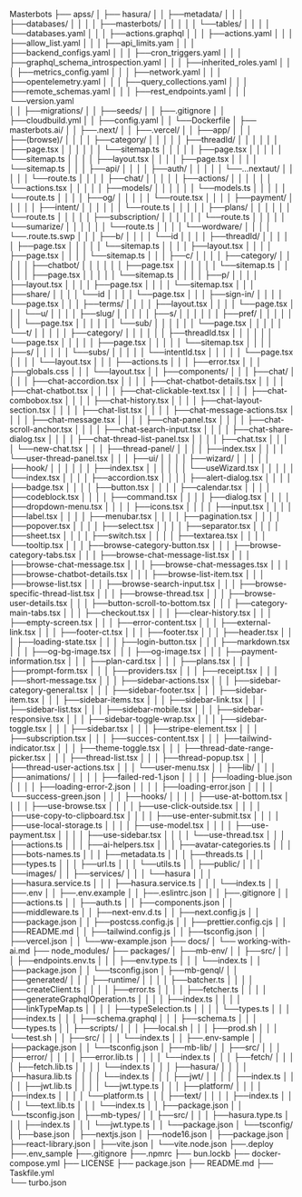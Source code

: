 Masterbots
├── apss/
│   ├── hasura/
│   │   ├──metadata/
│   │   │   ├──databases/
│   │   │   │  ├──masterbots/
│   │   │   │  │   └──tables/
│   │   │   │  └──databases.yaml
│   │   │   ├──actions.graphql
│   │   │   ├──actions.yaml
│   │   │   ├──allow_list.yaml
│   │   │   ├──api_limits.yam
│   │   │   ├──backend_configs.yaml
│   │   │   ├──cron_triggers.yaml
│   │   │   ├──graphql_schema_introspection.yaml
│   │   │   ├──inherited_roles.yaml
│   │   │   ├──metrics_config.yaml
│   │   │   ├──network.yaml
│   │   │   ├──opentelemetry.yaml
│   │   │   ├──query_collections.yaml
│   │   │   ├──remote_schemas.yaml
│   │   │   ├──rest_endpoints.yaml
│   │   │   └──version.yaml   
│   │   ├──migrations/
│   │   ├──seeds/
│   │   ├──.gitignore
│   │   ├──cloudbuild.yml
│   │   ├──config.yaml
│   │   └──Dockerfile
│   ├── masterbots.ai/
│   │   ├──.next/
│   │   ├──.vercel/
│   │   ├──app/
│   │   │  ├──(browse)/
│   │   │  │   ├──category/
│   │   │  │   │  ├──threadId/
│   │   │  │   │  │  ├──page.tsx
│   │   │  │   │  │  └──sitemap.ts
│   │   │  │   │  ├──page.tsx
│   │   │  │   │  └──sitemap.ts
│   │   │  │   ├──layout.tsx
│   │   │  │   ├──page.tsx
│   │   │  │   └──sitemap.ts
│   │   │  ├──api/
│   │   │  │   ├──auth/
│   │   │  │   │  └──...nextaut/
│   │   │  │   │        └──route.ts
│   │   │  │   ├──chat/
│   │   │  │   │  ├──actions/
│   │   │  │   │  │  └──actions.tsx
│   │   │  │   │  ├──models/
│   │   │  │   │  │  └──models.ts
│   │   │  │   │  └──route.ts
│   │   │  │   ├──og/
│   │   │  │   │  └──route.tsx
│   │   │  │   ├──payment/
│   │   │  │   │  ├──intent/
│   │   │  │   │  │  └──route.ts
│   │   │  │   │  ├──plans/
│   │   │  │   │  │  └──route.ts
│   │   │  │   │  ├──subscription/
│   │   │  │   │  │  └──route.ts
│   │   │  │   │  └──sumarize/
│   │   │  │   │  │  └──route.ts
│   │   │  │   └──wordware/
│   │   │  │      └──.route.ts.swp
│   │   │  ├──b/
│   │   │  │  └──id
│   │   │  │     ├──threadId/
│   │   │  │     │  ├──page.tsx
│   │   │  │     │  └──sitemap.ts
│   │   │  │     ├──layout.tsx
│   │   │  │     ├──page.tsx
│   │   │  │     └──sitemap.ts
│   │   │  ├──c/
│   │   │  │  ├──category/
│   │   │  │  │  ├──chatbot/
│   │   │  │  │  │  ├──page.tsx
│   │   │  │  │  │  └──sitemap.ts
│   │   │  │  │  ├──page.tsx
│   │   │  │  │  └──sitemap.ts
│   │   │  │  ├──p/
│   │   │  │  ├──layout.tsx
│   │   │  │  ├──page.tsx
│   │   │  │  └──sitemap.tsx
│   │   │  ├──share/
│   │   │  │  └──id
│   │   │  │     └──page.tsx
│   │   │  ├──sign-in/
│   │   │  │  └──page.tsx
│   │   │  ├──terms/
│   │   │  │  ├──layout.tsx
│   │   │  │  └──page.tsx
│   │   │  └──u/
│   │   │  │  ├──slug/
│   │   │  │  │  ├──s/
│   │   │  │  │  │  ├──pref/
│   │   │  │  │  │  │  └──page.tsx
│   │   │  │  │  │  └──sub/
│   │   │  │  │  │     └──page.tsx
│   │   │  │  │  └──t/
│   │   │  │  │     ├──category/
│   │   │  │  │     │  ├──threadId.tsx
│   │   │  │  │     │  └──page.tsx
│   │   │  │  │     ├──page.tsx
│   │   │  │  │     └──sitemap.tsx
│   │   │  │  ├──s/
│   │   │  │  │  └──subs/
│   │   │  │  │     └──intentId.tsx
│   │   │  │  │        └──page.tsx
│   │   │  │  └──layout.tsx
│   │   │  ├──actions.ts
│   │   │  ├──error.tsx
│   │   │  ├──globals.css
│   │   │  └──layout.tsx
│   │   ├──components/
│   │   │  ├──chat/
│   │   │  │  ├──chat-accordion.tsx
│   │   │  │  ├──chat-chatbot-details.tsx
│   │   │  │  ├──chat-chatbot.tsx
│   │   │  │  ├──chat-clickable-text.tsx
│   │   │  │  ├──chat-combobox.tsx
│   │   │  │  ├──chat-history.tsx
│   │   │  │  ├──chat-layout-section.tsx
│   │   │  │  ├──chat-list.tsx
│   │   │  │  ├──chat-message-actions.tsx
│   │   │  │  ├──chat-message.tsx
│   │   │  │  ├──chat-panel.tsx
│   │   │  │  ├──chat-scroll-anchor.tsx
│   │   │  │  ├──chat-search-input.tsx
│   │   │  │  ├──chat-share-dialog.tsx
│   │   │  │  ├──chat-thread-list-panel.tsx
│   │   │  │  ├──chat.tsx
│   │   │  │  └──new-chat.tsx
│   │   │  ├──thread-panel/
│   │   │  │  ├──index.tsx
│   │   │  │  └──user-thread-panel.tsx
│   │   │  ├──ui/
│   │   │  │  ├──wizard/
│   │   │  │  │     ├──hook/
│   │   │  │  │     │   ├──index.tsx
│   │   │  │  │     │   └──useWizard.tsx
│   │   │  │  │     └──index.tsx
│   │   │  │  ├──accordion.tsx
│   │   │  │  ├──alert-dialog.tsx
│   │   │  │  ├──badge.tsx
│   │   │  │  ├──button.tsx
│   │   │  │  ├──calendar.tsx
│   │   │  │  ├──codeblock.tsx
│   │   │  │  ├──command.tsx
│   │   │  │  ├──dialog.tsx
│   │   │  │  ├──dropdown-menu.tsx
│   │   │  │  ├──icons.tsx
│   │   │  │  ├──input.tsx
│   │   │  │  ├──label.tsx
│   │   │  │  ├──menubar.tsx
│   │   │  │  ├──pagination.tsx
│   │   │  │  ├──popover.tsx
│   │   │  │  ├──select.tsx
│   │   │  │  ├──separator.tsx
│   │   │  │  ├──sheet.tsx
│   │   │  │  ├──switch.tsx
│   │   │  │  ├──textarea.tsx
│   │   │  │  └──tooltip.tsx
│   │   │  ├──browse-category-button.tsx
│   │   │  ├──browse-category-tabs.tsx
│   │   │  ├──browse-chat-message-list.tsx
│   │   │  ├──browse-chat-message.tsx
│   │   │  ├──browse-chat-messages.tsx
│   │   │  ├──browse-chatbot-details.tsx
│   │   │  ├──browse-list-item.tsx
│   │   │  ├──browse-list.tsx
│   │   │  ├──browse-search-input.tsx
│   │   │  ├──browse-specific-thread-list.tsx
│   │   │  ├──browse-thread.tsx
│   │   │  ├──browse-user-details.tsx
│   │   │  ├──button-scroll-to-bottom.tsx
│   │   │  ├──category-main-tabs.tsx
│   │   │  ├──checkout.tsx
│   │   │  ├──clear-history.tsx
│   │   │  ├──empty-screen.tsx
│   │   │  ├──error-content.tsx
│   │   │  ├──external-link.tsx
│   │   │  ├──footer-ct.tsx
│   │   │  ├──footer.tsx
│   │   │  ├──header.tsx
│   │   │  ├──loading-state.tsx
│   │   │  ├──login-button.tsx
│   │   │  ├──markdown.tsx
│   │   │  ├──og-bg-image.tsx
│   │   │  ├──og-image.tsx
│   │   │  ├──payment-information.tsx
│   │   │  ├──plan-card.tsx
│   │   │  ├──plans.tsx
│   │   │  ├──prompt-form.tsx
│   │   │  ├──providers.tsx
│   │   │  ├──receipt.tsx
│   │   │  ├──short-message.tsx
│   │   │  ├──sidebar-actions.tsx
│   │   │  ├──sidebar-category-general.tsx
│   │   │  ├──sidebar-footer.tsx
│   │   │  ├──sidebar-item.tsx
│   │   │  ├──sidebar-items.tsx
│   │   │  ├──sidebar-link.tsx
│   │   │  ├──sidebar-list.tsx
│   │   │  ├──sidebar-mobile.tsx
│   │   │  ├──sidebar-responsive.tsx
│   │   │  ├──sidebar-toggle-wrap.tsx
│   │   │  ├──sidebar-toggle.tsx
│   │   │  ├──sidebar.tsx
│   │   │  ├──stripe-element.tsx
│   │   │  ├──subscription.tsx
│   │   │  ├──succes-content.tsx
│   │   │  ├──tailwind-indicator.tsx
│   │   │  ├──theme-toggle.tsx
│   │   │  ├──thread-date-range-picker.tsx
│   │   │  ├──thread-list.tsx
│   │   │  ├──thread-popup.tsx
│   │   │  ├──thread-user-actions.tsx
│   │   │  └──user-menu.tsx
│   │   ├──lib/
│   │   │  ├──animations/
│   │   │  │  ├──failed-red-1.json
│   │   │  │  ├──loading-blue.json
│   │   │  │  ├──loading-error-2.json
│   │   │  │  ├──loading-error.json
│   │   │  │  └──success-green.json
│   │   │  ├──hooks/
│   │   │  │  ├──use-at-bottom.tsx
│   │   │  │  ├──use-browse.tsx
│   │   │  │  ├──use-click-outside.tsx
│   │   │  │  ├──use-copy-to-clipboard.tsx
│   │   │  │  ├──use-enter-submit.tsx
│   │   │  │  ├──use-local-storage.ts
│   │   │  │  ├──use-model.tsx
│   │   │  │  ├──use-payment.tsx
│   │   │  │  ├──use-sidebar.tsx
│   │   │  │  └──use-thread.tsx
│   │   │  ├──actions.ts
│   │   │  ├──ai-helpers.tsx
│   │   │  ├──avatar-categories.ts
│   │   │  ├──bots-names.ts
│   │   │  ├──metadata.ts
│   │   │  ├──threads.ts
│   │   │  ├──types.ts
│   │   │  ├──url.ts
│   │   │  └──utils.ts
│   │   ├──public/
│   │   │  └──images/
│   │   ├──services/
│   │   │  └──hasura
│   │   │     ├──hasura.service.ts
│   │   │     ├──hasura.service.ts
│   │   │     └──index.ts
│   │   ├──.env
│   │   ├──.env.example
│   │   ├──.eslintrc.json
│   │   ├──.gitignore
│   │   ├──actions.ts
│   │   ├──auth.ts
│   │   ├──components.json
│   │   ├──middleware.ts
│   │   ├──next-env.d.ts
│   │   ├──next.config.js
│   │   ├──package.json
│   │   ├──postcss.config.js
│   │   ├──prettier.config.cjs
│   │   ├──README.md
│   │   ├──tailwind.config.js
│   │   ├──tsconfig.json
│   │   ├──vercel.json
│   │   └──ww-example.json
├── docs/
│   └── working-with-ai.md
├── node_modules/
├── packages/
│   ├──mb-env/
│   │   ├──src/
│   │   │  ├──endpoints.env.ts
│   │   │  ├──env.type.ts
│   │   │  └──index.ts
│   │   ├──package.json
│   │   └──tsconfig.json
│   ├──mb-genql/
│   │   ├──generated/
│   │   │     ├──runtime/
│   │   │     │  ├──batcher.ts
│   │   │     │  ├──createClient.ts
│   │   │     │  ├──error.ts
│   │   │     │  ├──fetcher.ts
│   │   │     │  ├──generateGraphqlOperation.ts
│   │   │     │  ├──index.ts
│   │   │     │  ├──linkTypeMap.ts
│   │   │     │  ├──typeSelection.ts
│   │   │     │  └──types.ts
│   │   │     ├──index.ts
│   │   │     ├──schema.graphql
│   │   │     ├──schema.ts
│   │   │     └──types.ts
│   │   ├──scripts/
│   │   │     ├──local.sh
│   │   │     ├──prod.sh
│   │   │     └──test.sh
│   │   ├──src/
│   │   │     └──index.ts
│   │   ├──.env-sample
│   │   ├──package.json
│   │   └──tsconfig.json
│   ├──mb-lib/
│   │   ├──src/
│   │   │     ├──error/
│   │   │     │  ├──error.lib.ts
│   │   │     │  └──index.ts
│   │   │     ├──fetch/
│   │   │     │  ├──fetch.lib.ts
│   │   │     │  └──index.ts
│   │   │     ├──hasura/
│   │   │     │  ├──hasura.lib.ts
│   │   │     │  └──index.ts
│   │   │     ├──jwt/
│   │   │     │  ├──index.ts
│   │   │     │  ├──jwt.lib.ts
│   │   │     │  └──jwt.type.ts
│   │   │     ├──platform/
│   │   │     │  ├──index.ts
│   │   │     │  └──platform.ts
│   │   │     ├──text/
│   │   │     │  ├──index.ts
│   │   │     │  └──text.lib.ts
│   │   │     └──index.ts
│   │   ├──package.json
│   │   └──tsconfig.json
│   ├──mb-types/
│   │   ├──src/
│   │   │     ├──hasura.type.ts
│   │   │     ├──index.ts
│   │   │     └──jwt.type.ts
│   │   └──package.json
│   └──tsconfig/
│       ├──base.json
│       ├──nextjs.json
│       ├──node16.json
│       ├──package.json
│       ├──react-library.json
│       ├──vite.json
│       └──vite.node.json
├──.deploy
├──.env_sample
├──.gitignore
├──.npmrc
├── bun.lockb
├── docker-compose.yml
├── LICENSE
├── package.json
├── README.md
├── Taskfile.yml  
└── turbo.json







